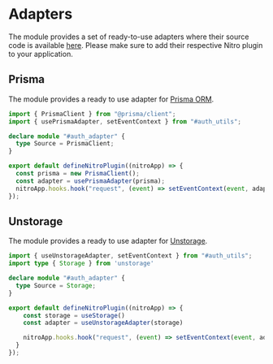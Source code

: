 # Adapters

The module provides a set of ready-to-use adapters where their source code is available [here](https://github.com/becem-gharbi/nuxt-auth/tree/main/src/runtime/server/utils/adapter). Please make sure to add their respective Nitro plugin to your application.

## Prisma

The module provides a ready to use adapter for [Prisma ORM](https://prisma.io/).

```ts
import { PrismaClient } from "@prisma/client";
import { usePrismaAdapter, setEventContext } from "#auth_utils";

declare module "#auth_adapter" {
  type Source = PrismaClient;
}

export default defineNitroPlugin((nitroApp) => {
  const prisma = new PrismaClient();
  const adapter = usePrismaAdapter(prisma);
  nitroApp.hooks.hook("request", (event) => setEventContext(event, adapter));
});
```

## Unstorage

The module provides a ready to use adapter for [Unstorage](https://unstorage.unjs.io/).

```ts
import { useUnstorageAdapter, setEventContext } from "#auth_utils";
import type { Storage } from 'unstorage'

declare module "#auth_adapter" {
  type Source = Storage;
}

export default defineNitroPlugin((nitroApp) => {
    const storage = useStorage()
    const adapter = useUnstorageAdapter(storage)

    nitroApp.hooks.hook("request", (event) => setEventContext(event, adapter));
  }
});
```
